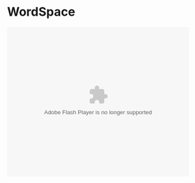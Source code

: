 # WordSpace
<object width="425" height="350">
  <param name="movie" value="https://youtu.be/mus8l7OGob0" />
  <param name="wmode" value="transparent" />
  <embed src="https://youtu.be/mus8l7OGob0"
         type="application/x-shockwave-flash"
         wmode="transparent" width="425" height="350" />
</object>

